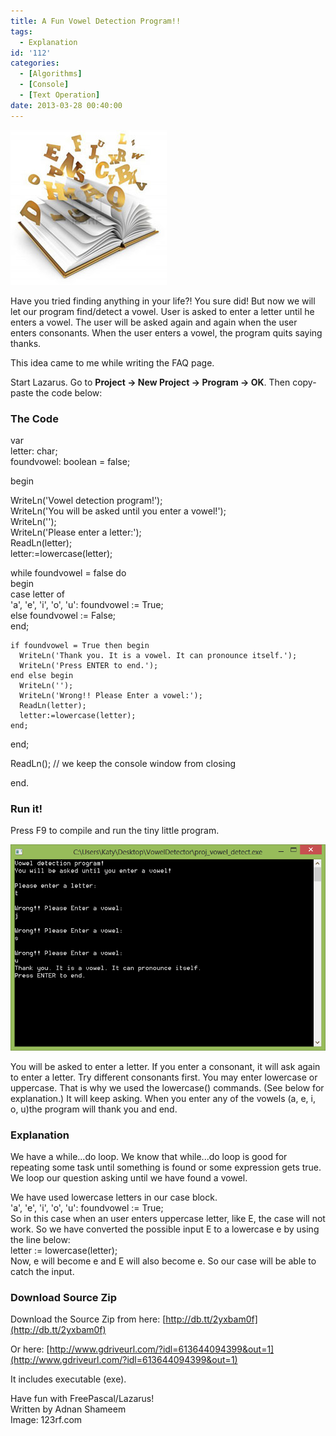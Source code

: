 ```yaml
---
title: A Fun Vowel Detection Program!!
tags:
  - Explanation
id: '112'
categories:
  - [Algorithms]
  - [Console]
  - [Text Operation]
date: 2013-03-28 00:40:00
---
```


![](vowel-detection-prog-freepascal/letters-flying-out-of.jpg)

Have you tried finding anything in your life?! You sure did! But now we will let our program find/detect a vowel. User is asked to enter a letter until he enters a vowel. The user will be asked again and again when the user enters consonants. When the user enters a vowel, the program quits saying thanks.
<!-- more -->
  
  
This idea came to me while writing the FAQ page.  
  
Start Lazarus. Go to **Project -> New Project -> Program -> OK**. Then copy-paste the code below:  

### The Code

var  
  letter: char;  
  foundvowel: boolean = false;  
  
begin  
  
  WriteLn('Vowel detection program!');  
  WriteLn('You will be asked until you enter a vowel!');  
  WriteLn('');  
  WriteLn('Please enter a letter:');  
  ReadLn(letter);  
  letter:=lowercase(letter);  
  
  while foundvowel = false do  
  begin  
    case letter of  
       'a', 'e', 'i', 'o', 'u': foundvowel := True;  
       else foundvowel := False;  
    end;  
  
    if foundvowel = True then begin  
      WriteLn('Thank you. It is a vowel. It can pronounce itself.');  
      WriteLn('Press ENTER to end.');  
    end else begin  
      WriteLn('');  
      WriteLn('Wrong!! Please Enter a vowel:');  
      ReadLn(letter);  
      letter:=lowercase(letter);  
    end;  
  
  end;  
  
  ReadLn(); // we keep the console window from closing  
  
end.

  

### Run it!

Press F9 to compile and run the tiny little program.  
  

![](vowel-detection-prog-freepascal/VowelDetector-lazarus-fpc.gif)

  
You will be asked to enter a letter. If you enter a consonant, it will ask again to enter a letter. Try different consonants first. You may enter lowercase or uppercase. That is why we used the lowercase() commands. (See below for explanation.) It will keep asking. When you enter any of the vowels (a, e, i, o, u)the program will thank you and end.  
  

### Explanation

We have a while...do loop. We know that while...do loop is good for repeating some task until something is found or some expression gets true. We loop our question asking until we have found a vowel.  
  
We have used lowercase letters in our case block.  
'a', 'e', 'i', 'o', 'u': foundvowel := True;  
So in this case when an user enters uppercase letter, like E, the case will not work. So we have converted the possible input E to a lowercase e by using the line below:  
letter := lowercase(letter);  
Now, e will become e and E will also become e. So our case will be able to catch the input.  
  

### Download Source Zip

Download the Source Zip from here: [http://db.tt/2yxbam0f](http://db.tt/2yxbam0f)  
  
Or here: [http://www.gdriveurl.com/?idl=613644094399&out=1](http://www.gdriveurl.com/?idl=613644094399&out=1)  
  
It includes executable (exe).  
  
Have fun with FreePascal/Lazarus!  
Written by Adnan Shameem  
Image: 123rf.com
